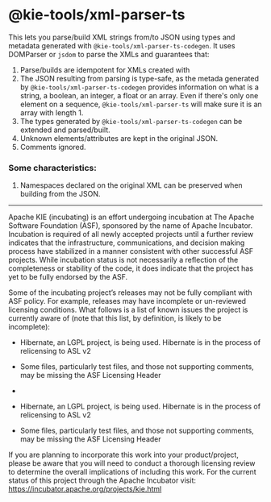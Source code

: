 <!--
   Licensed to the Apache Software Foundation (ASF) under one
   or more contributor license agreements.  See the NOTICE file
   distributed with this work for additional information
   regarding copyright ownership.  The ASF licenses this file
   to you under the Apache License, Version 2.0 (the
   "License"); you may not use this file except in compliance
   with the License.  You may obtain a copy of the License at
     http://www.apache.org/licenses/LICENSE-2.0
   Unless required by applicable law or agreed to in writing,
   software distributed under the License is distributed on an
   "AS IS" BASIS, WITHOUT WARRANTIES OR CONDITIONS OF ANY
   KIND, either express or implied.  See the License for the
   specific language governing permissions and limitations
   under the License.
-->

# @kie-tools/xml-parser-ts

This lets you parse/build XML strings from/to JSON using types and metadata generated with `@kie-tools/xml-parser-ts-codegen`. It uses DOMParser or `jsdom` to parse the XMLs and guarantees that:

1. Parse/builds are idempotent for XMLs created with
1. The JSON resulting from parsing is type-safe, as the metada generated by `@kie-tools/xml-parser-ts-codegen` provides information on what is a string, a boolean, an integer, a float or an array. Even if there's only one element on a sequence, `@kie-tools/xml-parser-ts` will make sure it is an array with length 1.
1. The types generated by `@kie-tools/xml-parser-ts-codegen` can be extended and parsed/built.
1. Unknown elements/attributes are kept in the original JSON.
1. Comments ignored.

### Some characteristics:

1. Namespaces declared on the original XML can be preserved when building from the JSON.

---

Apache KIE (incubating) is an effort undergoing incubation at The Apache Software
Foundation (ASF), sponsored by the name of Apache Incubator. Incubation is
required of all newly accepted projects until a further review indicates that
the infrastructure, communications, and decision making process have stabilized
in a manner consistent with other successful ASF projects. While incubation
status is not necessarily a reflection of the completeness or stability of the
code, it does indicate that the project has yet to be fully endorsed by the ASF.

Some of the incubating project’s releases may not be fully compliant with ASF
policy. For example, releases may have incomplete or un-reviewed licensing
conditions. What follows is a list of known issues the project is currently
aware of (note that this list, by definition, is likely to be incomplete):

- Hibernate, an LGPL project, is being used. Hibernate is in the process of relicensing to ASL v2
- Some files, particularly test files, and those not supporting comments, may be missing the ASF Licensing Header
-

- Hibernate, an LGPL project, is being used. Hibernate is in the process of
  relicensing to ASL v2
- Some files, particularly test files, and those not supporting comments, may
  be missing the ASF Licensing Header

If you are planning to incorporate this work into your product/project, please
be aware that you will need to conduct a thorough licensing review to determine
the overall implications of including this work. For the current status of this
project through the Apache Incubator visit:
https://incubator.apache.org/projects/kie.html

